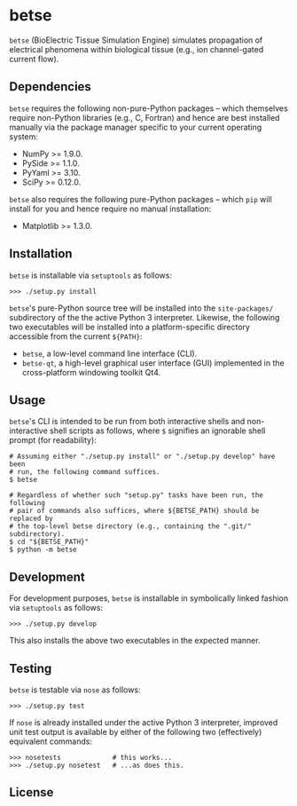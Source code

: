 betse
===========

`betse` (BioElectric Tissue Simulation Engine) simulates propagation of
electrical phenomena within biological tissue (e.g., ion channel-gated current
flow).

## Dependencies

`betse` requires the following non-pure-Python packages – which themselves
require non-Python libraries (e.g., C, Fortran) and hence are best installed
manually via the package manager specific to your current operating system:

* NumPy >= 1.9.0.
* PySide >= 1.1.0.
* PyYaml >= 3.10.
* SciPy >= 0.12.0.

`betse` also requires the following pure-Python packages – which `pip` will
install for you and hence require no manual installation:

* Matplotlib >= 1.3.0.

## Installation

`betse` is installable via `setuptools` as follows:

    >>> ./setup.py install

`betse`'s pure-Python source tree will be installed into the `site-packages/`
subdirectory of the the active Python 3 interpreter. Likewise, the following two
executables will be installed into a platform-specific directory accessible from
the current `${PATH}`:

* `betse`, a low-level command line interface (CLI).
* `betse-qt`, a high-level graphical user interface (GUI) implemented in the
  cross-platform windowing toolkit Qt4.

## Usage

`betse`'s CLI is intended to be run from both interactive shells and non-
interactive shell scripts as follows, where `$` signifies an ignorable shell
prompt (for readability):

    # Assuming either "./setup.py install" or "./setup.py develop" have been
    # run, the following command suffices.
    $ betse

    # Regardless of whether such "setup.py" tasks have been run, the following
    # pair of commands also suffices, where ${BETSE_PATH} should be replaced by
    # the top-level betse directory (e.g., containing the ".git/" subdirectory).
    $ cd "${BETSE_PATH}"
    $ python -m betse

## Development

For development purposes, `betse` is installable in symbolically linked fashion
via `setuptools` as follows:

    >>> ./setup.py develop

This also installs the above two executables in the expected manner.

## Testing

`betse` is testable via `nose` as follows:

    >>> ./setup.py test

If `nose` is already installed under the active Python 3 interpreter, improved
unit test output is available by either of the following two (effectively)
equivalent commands:

    >>> nosetests             # this works...
    >>> ./setup.py nosetest   # ...as does this.

## License

